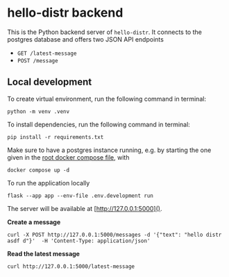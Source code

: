 # hello-distr backend

This is the Python backend server of `hello-distr`. 
It connects to the postgres database and offers two JSON API endpoints
* `GET /latest-message`
* `POST /message`

## Local development

To create virtual environment, run the following command in terminal:

```shell
python -m venv .venv
```

To install dependencies, run the following command in terminal:

```shell
pip install -r requirements.txt
```

Make sure to have a postgres instance running, e.g. by starting the one given in the [root docker compose file](../docker-compose.yaml), with

```shell
docker compose up -d
```

To run the application locally

```shell
flask --app app --env-file .env.development run
```

The server will be available at [http://127.0.0.1:5000](). 

**Create a message**

```shell
curl -X POST http://127.0.0.1:5000/messages -d '{"text": "hello distr asdf d"}'  -H 'Content-Type: application/json'
```

**Read the latest message**

```shell
curl http://127.0.0.1:5000/latest-message
```
